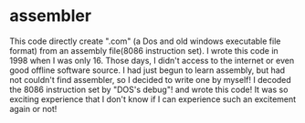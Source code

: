 # assembler
This code directly create ".com" (a Dos and old windows executable file format) from an assembly file(8086 instruction set).
I wrote this code in 1998 when I was only 16. Those days, I didn't access to the internet or even good offline software source. I had just begun to learn assembly, but had not couldn't find assembler, so I decided to write one by myself!
I decoded the 8086 instruction set by "DOS's debug"! and wrote this code! It was so exciting experience that I don't know if I can experience such an excitement again or not!
